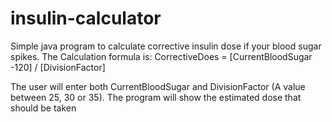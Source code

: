 # insulin-calculator
Simple java program to calculate corrective insulin dose if your blood sugar spikes.
The Calculation formula is: CorrectiveDoes = [CurrentBloodSugar -120] / [DivisionFactor]

The user will enter both CurrentBloodSugar and DivisionFactor (A value between 25, 30 or 35).
The program will show the estimated dose that should be taken
